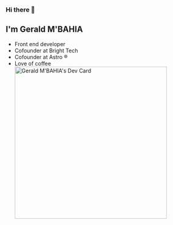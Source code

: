 ### Hi there 👋
## I'm Gerald M'BAHIA
- Front end developer 
- Cofounder at Bright Tech
- Cofounder at Astro ®
- Love of coffee
    <a href="https://app.daily.dev/kasskoo"><img src="https://api.daily.dev/devcards/fd35f48ec897408680986a71ef306480.png?r=ots" width="400" alt="Gerald M'BAHIA's Dev Card"/></a>
